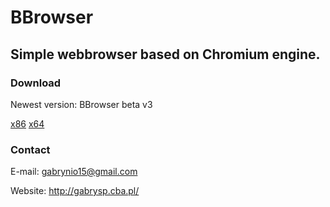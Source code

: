 # BBrowser

## Simple webbrowser based on Chromium engine.

### Download

Newest version: BBrowser beta v3

[x86](http://gabrysp.bplaced.net/Projekty_skompilowane/BBrowser32_beta3.rar)
[x64](http://gabrysp.bplaced.net/Projekty_skompilowane/BBrowser64_beta3.rar)

### Contact

E-mail: gabrynio15@gmail.com

Website: http://gabrysp.cba.pl/
